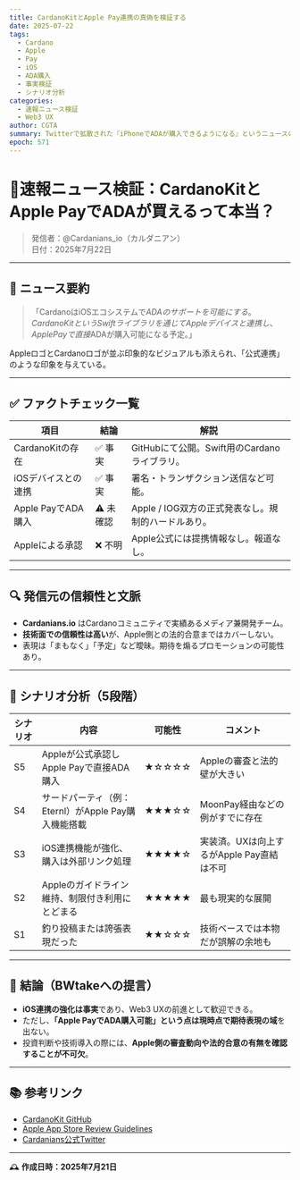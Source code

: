 ```yaml
---
title: CardanoKitとApple Pay連携の真偽を検証する
date: 2025-07-22
tags:
  - Cardano
  - Apple
  - Pay
  - iOS
  - ADA購入
  - 事実検証
  - シナリオ分析
categories:
  - 速報ニュース検証
  - Web3 UX
author: CGTA
summary: Twitterで拡散された『iPhoneでADAが購入できるようになる』というニュースの真偽を、CardanoKitの実態とAppleの規制ポリシーをもとに分析。5段階シナリオで未来の可能性も評価する。
epoch: 571
---
```


# 🚨速報ニュース検証：CardanoKitとApple PayでADAが買えるって本当？

> 発信者：@Cardanians_io（カルダニアン）  
> 日付：2025年7月22日

---

## 📰 ニュース要約

> 「CardanoはiOSエコシステムで$ADAのサポートを可能にする。CardanoKitというSwiftライブラリを通じてAppleデバイスと連携し、Apple Payで直接$ADAが購入可能になる予定。」

AppleロゴとCardanoロゴが並ぶ印象的なビジュアルも添えられ、「公式連携」のような印象を与えている。

---

## ✅ ファクトチェック一覧

| 項目 | 結論 | 解説 |
|------|------|------|
| CardanoKitの存在 | ✅ 事実 | GitHubにて公開。Swift用のCardanoライブラリ。 |
| iOSデバイスとの連携 | ✅ 事実 | 署名・トランザクション送信など可能。 |
| Apple PayでADA購入 | ⚠️ 未確認 | Apple / IOG双方の正式発表なし。規制的ハードルあり。 |
| Appleによる承認 | ❌ 不明 | Apple公式には提携情報なし。報道なし。 |

---

## 🔍 発信元の信頼性と文脈

- **Cardanians.io** はCardanoコミュニティで実績あるメディア兼開発チーム。
- **技術面での信頼性は高い**が、Apple側との法的合意まではカバーしない。
- 表現は「まもなく」「予定」など曖昧。期待を煽るプロモーションの可能性あり。

---

## 🧭 シナリオ分析（5段階）

| シナリオ | 内容 | 可能性 | コメント |
|----------|------|--------|----------|
| S5 | Appleが公式承認しApple Payで直接ADA購入 | ★☆☆☆☆ | Appleの審査と法的壁が大きい |
| S4 | サードパーティ（例：Eternl）がApple Pay購入機能搭載 | ★★★☆☆ | MoonPay経由などの例がすでに存在 |
| S3 | iOS連携機能が強化、購入は外部リンク処理 | ★★★★☆ | 実装済。UXは向上するがApple Pay直結は不可 |
| S2 | Appleのガイドライン維持、制限付き利用にとどまる | ★★★★★ | 最も現実的な展開 |
| S1 | 釣り投稿または誇張表現だった | ★★☆☆☆ | 技術ベースでは本物だが誤解の余地も |

---

## 🎯 結論（BWtakeへの提言）

- **iOS連携の強化は事実**であり、Web3 UXの前進として歓迎できる。
- ただし、**「Apple PayでADA購入可能」という点は現時点で期待表現の域**を出ない。
- 投資判断や技術導入の際には、**Apple側の審査動向や法的合意の有無を確認することが不可欠**。

---

## 📚 参考リンク

- [CardanoKit GitHub](https://github.com/Cardanians/CardanoKit)
- [Apple App Store Review Guidelines](https://developer.apple.com/app-store/review/guidelines/)
- [Cardanians公式Twitter](https://twitter.com/Cardanians_io)


---

🕰️ **作成日時：2025年7月21日**